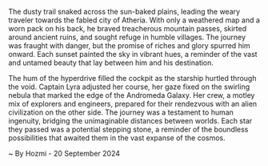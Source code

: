 
The dusty trail snaked across the sun-baked plains, leading the weary traveler towards the fabled city of Atheria.  With only a weathered map and a worn pack on his back, he braved treacherous mountain passes, skirted around ancient ruins, and sought refuge in humble villages. The journey was fraught with danger, but the promise of riches and glory spurred him onward. Each sunset painted the sky in vibrant hues, a reminder of the vast and untamed beauty that lay between him and his destination.

The hum of the hyperdrive filled the cockpit as the starship hurtled through the void. Captain Lyra adjusted her course, her gaze fixed on the swirling nebula that marked the edge of the Andromeda Galaxy.  Her crew, a motley mix of explorers and engineers, prepared for their rendezvous with an alien civilization on the other side. The journey was a testament to human ingenuity, bridging the unimaginable distances between worlds. Each star they passed was a potential stepping stone, a reminder of the boundless possibilities that awaited them in the vast expanse of the cosmos. 

~ By Hozmi - 20 September 2024
